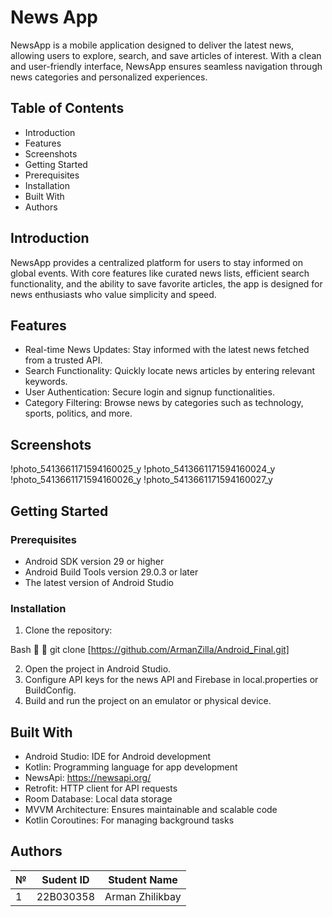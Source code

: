 # News App
NewsApp is a mobile application designed to deliver the latest news, allowing users to explore, search, and save articles of interest. With a clean and user-friendly interface, NewsApp ensures seamless navigation through news categories and personalized experiences. 


## Table of Contents
- Introduction
- Features
- Screenshots
- Getting Started
- Prerequisites
- Installation
- Built With
- Authors


## Introduction
NewsApp provides a centralized platform for users to stay informed on global events. With core features like curated news lists, efficient search functionality, and the ability to save favorite articles, the app is designed for news enthusiasts who value simplicity and speed.



## Features
- Real-time News Updates: Stay informed with the latest news fetched from a trusted API.
- Search Functionality: Quickly locate news articles by entering relevant keywords.
- User Authentication: Secure login and signup functionalities.
- Category Filtering: Browse news by categories such as technology, sports, politics, and more.

## Screenshots
!photo_5413661171594160025_y !photo_5413661171594160024_y !photo_5413661171594160026_y !photo_5413661171594160027_y












## Getting Started

### Prerequisites
- Android SDK version 29 or higher
- Android Build Tools version 29.0.3 or later
- The latest version of Android Studio

### Installation
1. Clone the repository:
   
Bash


   git clone [https://github.com/ArmanZilla/Android_Final.git]
   
2. Open the project in Android Studio.
3. Configure API keys for the news API and Firebase in local.properties or BuildConfig.
4. Build and run the project on an emulator or physical device.



## Built With
- Android Studio: IDE for Android development
- Kotlin: Programming language for app development
- NewsApi: https://newsapi.org/
- Retrofit: HTTP client for API requests
- Room Database: Local data storage
- MVVM Architecture: Ensures maintainable and scalable code
- Kotlin Coroutines: For managing background tasks


## Authors
| № | Sudent ID | Student Name |
|-------------|-------------|-------------|
|  1   |  22B030358   |  Arman Zhilikbay   |
